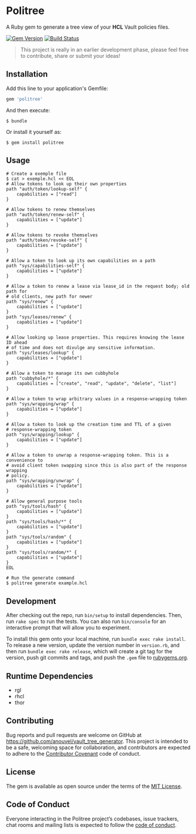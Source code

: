 # Politree

A Ruby gem to generate a tree view of your **HCL** Vault policies files.

[![Gem Version](https://badge.fury.io/rb/politree.svg)](https://badge.fury.io/rb/politree)
[![Build Status](https://travis-ci.org/anouvel/politree.svg?branch=master)](https://travis-ci.org/anouvel/politree)

> This project is really in an earlier development phase, please feel free to
> contribute, share or submit your ideas!

## Installation

Add this line to your application's Gemfile:

```ruby
gem 'politree'
```

And then execute:

    $ bundle

Or install it yourself as:

    $ gem install politree

## Usage

```
# Create a exemple file
$ cat > exemple.hcl << EOL
# Allow tokens to look up their own properties
path "auth/token/lookup-self" {
    capabilities = ["read"]
}

# Allow tokens to renew themselves
path "auth/token/renew-self" {
    capabilities = ["update"]
}

# Allow tokens to revoke themselves
path "auth/token/revoke-self" {
    capabilities = ["update"]
}

# Allow a token to look up its own capabilities on a path
path "sys/capabilities-self" {
    capabilities = ["update"]
}

# Allow a token to renew a lease via lease_id in the request body; old path for
# old clients, new path for newer
path "sys/renew" {
    capabilities = ["update"]
}
path "sys/leases/renew" {
    capabilities = ["update"]
}

# Allow looking up lease properties. This requires knowing the lease ID ahead
# of time and does not divulge any sensitive information.
path "sys/leases/lookup" {
    capabilities = ["update"]
}

# Allow a token to manage its own cubbyhole
path "cubbyhole/*" {
    capabilities = ["create", "read", "update", "delete", "list"]
}

# Allow a token to wrap arbitrary values in a response-wrapping token
path "sys/wrapping/wrap" {
    capabilities = ["update"]
}

# Allow a token to look up the creation time and TTL of a given
# response-wrapping token
path "sys/wrapping/lookup" {
    capabilities = ["update"]
}

# Allow a token to unwrap a response-wrapping token. This is a convenience to
# avoid client token swapping since this is also part of the response wrapping
# policy.
path "sys/wrapping/unwrap" {
    capabilities = ["update"]
}

# Allow general purpose tools
path "sys/tools/hash" {
	capabilities = ["update"]
}
path "sys/tools/hash/*" {
	capabilities = ["update"]
}
path "sys/tools/random" {
	capabilities = ["update"]
}
path "sys/tools/random/*" {
	capabilities = ["update"]
}
EOL

# Run the generate command
$ politree generate example.hcl
```

## Development

After checking out the repo, run `bin/setup` to install dependencies. Then,
run `rake spec` to run the tests. You can also run `bin/console`
for an interactive prompt that will allow you to experiment.

To install this gem onto your local machine, run `bundle exec rake install`.
To release a new version, update the version number in `version.rb`,
and then run `bundle exec rake release`, which will create a git tag
for the version, push git commits and tags, and push the `.gem` file
to [rubygems.org](https://rubygems.org).

## Runtime Dependencies

* rgl
* rhcl
* thor

## Contributing

Bug reports and pull requests are welcome on GitHub
at https://github.com/anouvel/vault_tree_generator. This project is intended
to be a safe, welcoming space for collaboration, and contributors are expected
to adhere to the [Contributor Covenant](http://contributor-covenant.org)
code of conduct.

## License

The gem is available as open source under the terms of
the [MIT License](https://opensource.org/licenses/MIT).

## Code of Conduct

Everyone interacting in the Politree project’s codebases,
issue trackers, chat rooms and mailing lists is expected
to follow the [code of conduct](https://github.com/anouvel/vault_tree_generator/blob/master/CODE_OF_CONDUCT.md).
